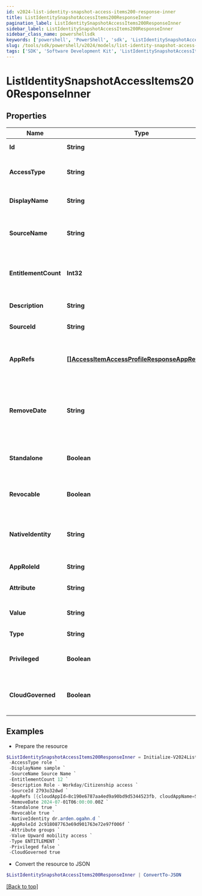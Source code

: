 ```yaml
---
id: v2024-list-identity-snapshot-access-items200-response-inner
title: ListIdentitySnapshotAccessItems200ResponseInner
pagination_label: ListIdentitySnapshotAccessItems200ResponseInner
sidebar_label: ListIdentitySnapshotAccessItems200ResponseInner
sidebar_class_name: powershellsdk
keywords: ['powershell', 'PowerShell', 'sdk', 'ListIdentitySnapshotAccessItems200ResponseInner', 'V2024ListIdentitySnapshotAccessItems200ResponseInner'] 
slug: /tools/sdk/powershell/v2024/models/list-identity-snapshot-access-items200-response-inner
tags: ['SDK', 'Software Development Kit', 'ListIdentitySnapshotAccessItems200ResponseInner', 'V2024ListIdentitySnapshotAccessItems200ResponseInner']
---
```



# ListIdentitySnapshotAccessItems200ResponseInner

## Properties

Name | Type | Description | Notes
------------ | ------------- | ------------- | -------------
**Id** | **String** | the access item id | [optional] 
**AccessType** | **String** | the access item type. role in this case | [optional] 
**DisplayName** | **String** | the role display name | [optional] 
**SourceName** | **String** | the associated source name if it exists | [optional] 
**EntitlementCount** | **Int32** | the number of entitlements the account will create | [required]
**Description** | **String** | the description for the role | [optional] 
**SourceId** | **String** | the id of the source | [optional] 
**AppRefs** | [**[]AccessItemAccessProfileResponseAppRefsInner**](access-item-access-profile-response-app-refs-inner) | the list of app ids associated with the access profile | [required]
**RemoveDate** | **String** | the date the role is no longer assigned to the specified identity | [optional] 
**Standalone** | **Boolean** | indicates whether the entitlement is standalone | [required]
**Revocable** | **Boolean** | indicates whether the role is revocable | [required]
**NativeIdentity** | **String** | the native identifier used to uniquely identify an acccount | [required]
**AppRoleId** | **String** | the app role id | [required]
**Attribute** | **String** | the entitlement attribute | [required]
**Value** | **String** | the associated value | [required]
**Type** | **String** | the type of entitlement | [required]
**Privileged** | **Boolean** | indicates whether the entitlement is privileged | [required]
**CloudGoverned** | **Boolean** | indicates whether the entitlement is cloud governed | [required]

## Examples

- Prepare the resource
```powershell
$ListIdentitySnapshotAccessItems200ResponseInner = Initialize-V2024ListIdentitySnapshotAccessItems200ResponseInner  -Id 2c918087763e69d901763e72e97f006f `
 -AccessType role `
 -DisplayName sample `
 -SourceName Source Name `
 -EntitlementCount 12 `
 -Description Role - Workday/Citizenship access `
 -SourceId 2793o32dwd `
 -AppRefs [{cloudAppId=8c190e6787aa4ed9a90bd9d5344523fb, cloudAppName=Sample App}, {cloudAppId=2c91808a77ff216301782327a50f09bf, cloudAppName=Another App}] `
 -RemoveDate 2024-07-01T06:00:00.00Z `
 -Standalone true `
 -Revocable true `
 -NativeIdentity dr.arden.ogahn.d `
 -AppRoleId 2c918087763e69d901763e72e97f006f `
 -Attribute groups `
 -Value Upward mobility access `
 -Type ENTITLEMENT `
 -Privileged false `
 -CloudGoverned true
```

- Convert the resource to JSON
```powershell
$ListIdentitySnapshotAccessItems200ResponseInner | ConvertTo-JSON
```


[[Back to top]](#) 

